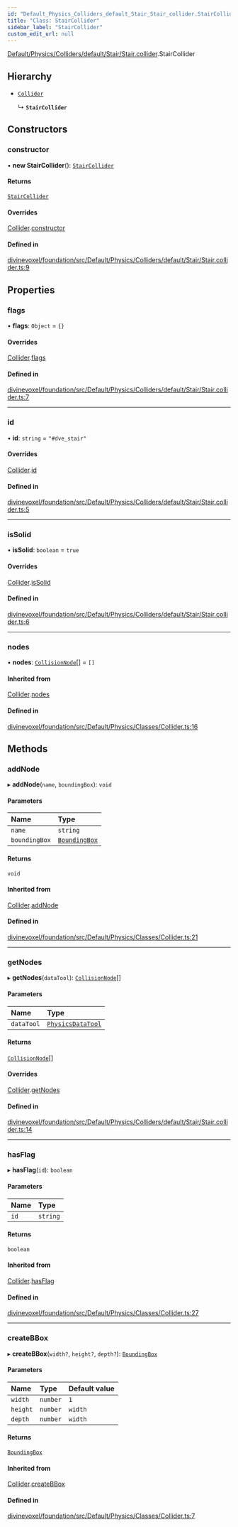 ```yaml
---
id: "Default_Physics_Colliders_default_Stair_Stair_collider.StairCollider"
title: "Class: StairCollider"
sidebar_label: "StairCollider"
custom_edit_url: null
---
```


[Default/Physics/Colliders/default/Stair/Stair.collider](../modules/Default_Physics_Colliders_default_Stair_Stair_collider.md).StairCollider

## Hierarchy

- [`Collider`](Default_Physics_Classes_Collider.Collider.md)

  ↳ **`StairCollider`**

## Constructors

### constructor

• **new StairCollider**(): [`StairCollider`](Default_Physics_Colliders_default_Stair_Stair_collider.StairCollider.md)

#### Returns

[`StairCollider`](Default_Physics_Colliders_default_Stair_Stair_collider.StairCollider.md)

#### Overrides

[Collider](Default_Physics_Classes_Collider.Collider.md).[constructor](Default_Physics_Classes_Collider.Collider.md#constructor)

#### Defined in

[divinevoxel/foundation/src/Default/Physics/Colliders/default/Stair/Stair.collider.ts:9](https://github.com/lucasdamianjohnson/DivineVoxelEngine/blob/596fa7391478620ed460dfb4856ff0a763b91c49/divinevoxel/foundation/src/Default/Physics/Colliders/default/Stair/Stair.collider.ts#L9)

## Properties

### flags

• **flags**: `Object` = `{}`

#### Overrides

[Collider](Default_Physics_Classes_Collider.Collider.md).[flags](Default_Physics_Classes_Collider.Collider.md#flags)

#### Defined in

[divinevoxel/foundation/src/Default/Physics/Colliders/default/Stair/Stair.collider.ts:7](https://github.com/lucasdamianjohnson/DivineVoxelEngine/blob/596fa7391478620ed460dfb4856ff0a763b91c49/divinevoxel/foundation/src/Default/Physics/Colliders/default/Stair/Stair.collider.ts#L7)

___

### id

• **id**: `string` = `"#dve_stair"`

#### Overrides

[Collider](Default_Physics_Classes_Collider.Collider.md).[id](Default_Physics_Classes_Collider.Collider.md#id)

#### Defined in

[divinevoxel/foundation/src/Default/Physics/Colliders/default/Stair/Stair.collider.ts:5](https://github.com/lucasdamianjohnson/DivineVoxelEngine/blob/596fa7391478620ed460dfb4856ff0a763b91c49/divinevoxel/foundation/src/Default/Physics/Colliders/default/Stair/Stair.collider.ts#L5)

___

### isSolid

• **isSolid**: `boolean` = `true`

#### Overrides

[Collider](Default_Physics_Classes_Collider.Collider.md).[isSolid](Default_Physics_Classes_Collider.Collider.md#issolid)

#### Defined in

[divinevoxel/foundation/src/Default/Physics/Colliders/default/Stair/Stair.collider.ts:6](https://github.com/lucasdamianjohnson/DivineVoxelEngine/blob/596fa7391478620ed460dfb4856ff0a763b91c49/divinevoxel/foundation/src/Default/Physics/Colliders/default/Stair/Stair.collider.ts#L6)

___

### nodes

• **nodes**: [`CollisionNode`](Default_Physics_Classes_CollisionNode.CollisionNode.md)[] = `[]`

#### Inherited from

[Collider](Default_Physics_Classes_Collider.Collider.md).[nodes](Default_Physics_Classes_Collider.Collider.md#nodes)

#### Defined in

[divinevoxel/foundation/src/Default/Physics/Classes/Collider.ts:16](https://github.com/lucasdamianjohnson/DivineVoxelEngine/blob/596fa7391478620ed460dfb4856ff0a763b91c49/divinevoxel/foundation/src/Default/Physics/Classes/Collider.ts#L16)

## Methods

### addNode

▸ **addNode**(`name`, `boundingBox`): `void`

#### Parameters

| Name | Type |
| :------ | :------ |
| `name` | `string` |
| `boundingBox` | [`BoundingBox`](Default_Physics_Classes_BoundingBox.BoundingBox.md) |

#### Returns

`void`

#### Inherited from

[Collider](Default_Physics_Classes_Collider.Collider.md).[addNode](Default_Physics_Classes_Collider.Collider.md#addnode)

#### Defined in

[divinevoxel/foundation/src/Default/Physics/Classes/Collider.ts:21](https://github.com/lucasdamianjohnson/DivineVoxelEngine/blob/596fa7391478620ed460dfb4856ff0a763b91c49/divinevoxel/foundation/src/Default/Physics/Classes/Collider.ts#L21)

___

### getNodes

▸ **getNodes**(`dataTool`): [`CollisionNode`](Default_Physics_Classes_CollisionNode.CollisionNode.md)[]

#### Parameters

| Name | Type |
| :------ | :------ |
| `dataTool` | [`PhysicsDataTool`](Default_Physics_Tools_Data_PhysicsDataTool.PhysicsDataTool.md) |

#### Returns

[`CollisionNode`](Default_Physics_Classes_CollisionNode.CollisionNode.md)[]

#### Overrides

[Collider](Default_Physics_Classes_Collider.Collider.md).[getNodes](Default_Physics_Classes_Collider.Collider.md#getnodes)

#### Defined in

[divinevoxel/foundation/src/Default/Physics/Colliders/default/Stair/Stair.collider.ts:14](https://github.com/lucasdamianjohnson/DivineVoxelEngine/blob/596fa7391478620ed460dfb4856ff0a763b91c49/divinevoxel/foundation/src/Default/Physics/Colliders/default/Stair/Stair.collider.ts#L14)

___

### hasFlag

▸ **hasFlag**(`id`): `boolean`

#### Parameters

| Name | Type |
| :------ | :------ |
| `id` | `string` |

#### Returns

`boolean`

#### Inherited from

[Collider](Default_Physics_Classes_Collider.Collider.md).[hasFlag](Default_Physics_Classes_Collider.Collider.md#hasflag)

#### Defined in

[divinevoxel/foundation/src/Default/Physics/Classes/Collider.ts:27](https://github.com/lucasdamianjohnson/DivineVoxelEngine/blob/596fa7391478620ed460dfb4856ff0a763b91c49/divinevoxel/foundation/src/Default/Physics/Classes/Collider.ts#L27)

___

### createBBox

▸ **createBBox**(`width?`, `height?`, `depth?`): [`BoundingBox`](Default_Physics_Classes_BoundingBox.BoundingBox.md)

#### Parameters

| Name | Type | Default value |
| :------ | :------ | :------ |
| `width` | `number` | `1` |
| `height` | `number` | `width` |
| `depth` | `number` | `width` |

#### Returns

[`BoundingBox`](Default_Physics_Classes_BoundingBox.BoundingBox.md)

#### Inherited from

[Collider](Default_Physics_Classes_Collider.Collider.md).[createBBox](Default_Physics_Classes_Collider.Collider.md#createbbox)

#### Defined in

[divinevoxel/foundation/src/Default/Physics/Classes/Collider.ts:7](https://github.com/lucasdamianjohnson/DivineVoxelEngine/blob/596fa7391478620ed460dfb4856ff0a763b91c49/divinevoxel/foundation/src/Default/Physics/Classes/Collider.ts#L7)
